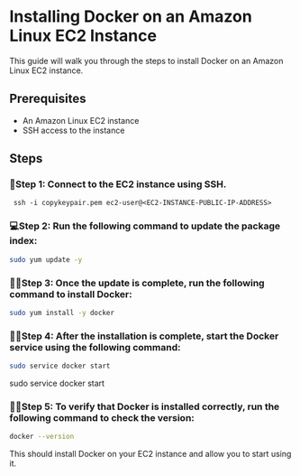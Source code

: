 # Installing Docker on an Amazon Linux EC2 Instance

This guide will walk you through the steps to install Docker on an Amazon Linux EC2 instance.

## Prerequisites

- An Amazon Linux EC2 instance
- SSH access to the instance

## Steps

### 🔖Step 1: Connect to the EC2 instance using SSH.

```
 ssh -i copykeypair.pem ec2-user@<EC2-INSTANCE-PUBLIC-IP-ADDRESS>
```

### 💻Step 2: Run the following command to update the package index:

```sh
sudo yum update -y
```

### 👩‍💻Step 3: Once the update is complete, run the following command to install Docker:

```sh
sudo yum install -y docker
```

### 👩‍💻Step 4: After the installation is complete, start the Docker service using the following command:

```sh
sudo service docker start
```
sudo service docker start



### 👩‍💻Step 5: To verify that Docker is installed correctly, run the following command to check the version:

```sh
docker --version
```

This should install Docker on your EC2 instance and allow you to start using it.

